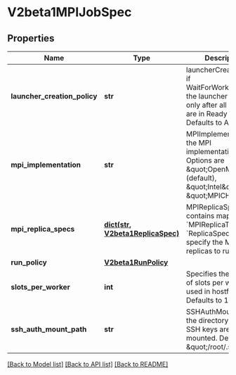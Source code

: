 # V2beta1MPIJobSpec


## Properties
Name | Type | Description | Notes
------------ | ------------- | ------------- | -------------
**launcher_creation_policy** | **str** | launcherCreationPolicy if WaitForWorkersReady, the launcher is created only after all workers are in Ready state. Defaults to AtStartup. | [optional] 
**mpi_implementation** | **str** | MPIImplementation is the MPI implementation. Options are \&quot;OpenMPI\&quot; (default), \&quot;Intel\&quot; and \&quot;MPICH\&quot;. | [optional] 
**mpi_replica_specs** | [**dict(str, V2beta1ReplicaSpec)**](V2beta1ReplicaSpec.md) | MPIReplicaSpecs contains maps from &#x60;MPIReplicaType&#x60; to &#x60;ReplicaSpec&#x60; that specify the MPI replicas to run. | 
**run_policy** | [**V2beta1RunPolicy**](V2beta1RunPolicy.md) |  | [optional] 
**slots_per_worker** | **int** | Specifies the number of slots per worker used in hostfile. Defaults to 1. | [optional] 
**ssh_auth_mount_path** | **str** | SSHAuthMountPath is the directory where SSH keys are mounted. Defaults to \&quot;/root/.ssh\&quot;. | [optional] 

[[Back to Model list]](../README.md#documentation-for-models) [[Back to API list]](../README.md#documentation-for-api-endpoints) [[Back to README]](../README.md)


